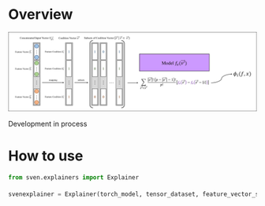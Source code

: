 # Overview

![](/img/shap_estimation.png)

Development in process


# How to use
```python
from sven.explainers import Explainer

svenexplainer = Explainer(torch_model, tensor_dataset, feature_vector_size, method='your_method', nan=0, device='cuda')

```